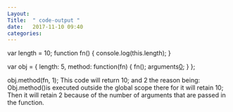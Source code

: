 ```yaml
---
Layout: 
Title:  " code-output "
date:   2017-11-10 09:40
categories: 
---
```

var length = 10;
function fn() {
	console.log(this.length);
}

var obj = {
  length: 5,
  method: function(fn) {
    fn();
    arguments[0]();
  }
};

obj.method(fn, 1);
This code will return 10; and 2 the reason being:
Obj.method()is executed outside the global scope there for it will retain 10;
Then it will retain 2 because of the number of arguments that are passed in the  function.

